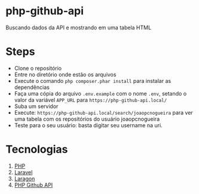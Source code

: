 # php-github-api
 Buscando dados da API e mostrando em uma tabela HTML
 
 # Steps
 
 - Clone o repositório
 - Entre no diretório onde estão os arquivos
 - Execute o comando `php composer.phar install` para instalar as dependências
 - Faça uma cópia do arquivo `.env.example` com o nome `.env`, setando o valor da variável `APP_URL` para `https://php-github-api.local/`
 - Suba um servidor
 - Execute: `https://php-github-api.local/search/joaopcnogueira` para ver uma tabela com os repositórios do usuário joaopcnogueira
 - Teste para o seu usuário: basta digitar seu username na uri.


# Tecnologias
1. [PHP](https://www.php.net/)
2. [Laravel](https://laravel.com/)
3. [Laragon](https://laragon.org/)
4. [PHP Github API](https://github.com/KnpLabs/php-github-api)
